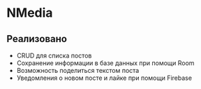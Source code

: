 # NMedia 
## Реализовано
- CRUD для списка постов 
- Сохранение информации в базе данных при помощи Room
- Возможность поделиться текстом поста
- Уведомления о новом посте и лайке при помощи Firebase
